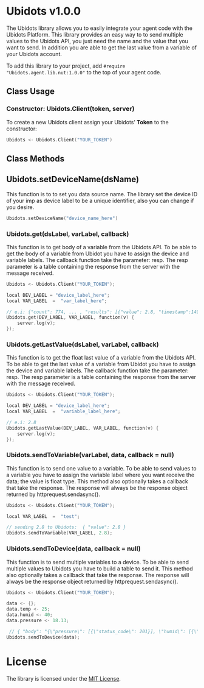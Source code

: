 # Ubidots v1.0.0

The Ubidots library allows you to easily integrate your agent code with the Ubidots Platform. This library provides an easy way to to send multiple values to the Ubidots API, you just need the name and the value that you want to send. In addition you are able to get the last value from a variable of your Ubidots account.

To add this library to your project, add ```#require "Ubidots.agent.lib.nut:1.0.0"```  to the top of your agent code.

##  Class Usage 

### Constructor: Ubidots.Client(token, server)

To create a new Ubidots client assign your Ubidots' **Token** to the constructor:

```c
Ubidots <- Ubidots.Client("YOUR_TOKEN")
```

##  Class Methods 

## Ubidots.setDeviceName(dsName)

This function is to to set you data source name. The library set the device ID of your imp as device label to be a unique identifier, also you can change if you desire.

```c
Ubidots.setDeviceName("device_name_here")
```

### Ubidots.get(dsLabel, varLabel, callback)

This function is to get body of a variable from the Ubidots API. To be able to get the body of a variable from Ubidot you have to assign the device and variable labels. The callback function take the parameter: resp. The resp parameter is a table containing the response from the server with the  message received. 

```c
Ubidots <- Ubidots.Client("YOUR_TOKEN");

local DEV_LABEL = "device_label_here";
local VAR_LABEL  =  "var_label_here";

// e.i: {"count": 774, ... , "results": [{"value": 2.8, "timestamp":1490736636651, "context": {}}, ... ]}
Ubidots.get(DEV_LABEL, VAR_LABEL, function(v) {
    server.log(v);
});
```

### Ubidots.getLastValue(dsLabel, varLabel, callback)

This function is to get the float last value of a variable from the Ubidots API. To be able to get the last value of a variable from Ubidot you have to assign the device and variable labels. The callback function take the parameter: resp. The resp parameter is a table containing the response from the server with the  message received. 


```c
Ubidots <- Ubidots.Client("YOUR_TOKEN");

local DEV_LABEL = "device_label_here";
local VAR_LABEL  =  "variable_label_here";

// e.i: 2.8
Ubidots.getLastValue(DEV_LABEL, VAR_LABEL, function(v) {
    server.log(v);
});
```

### Ubidots.sendToVariable(varLabel, data, callback = null)

This function is to send one value to a variable. To be able to send values to a variable you have to assign the variable label where you want receive the data; the value is float type. This method also optionally takes a callback that take the response. The response will always be the response object returned by httprequest.sendasync(). 


```c
Ubidots <- Ubidots.Client("YOUR_TOKEN");

local VAR_LABEL  =  "test";

// sending 2.8 to Ubidots:  { "value": 2.8 }
Ubidots.sendToVariable(VAR_LABEL, 2.8); 
```


### Ubidots.sendToDevice(data, callback = null)

This function is to send multiple variables to a device. To be able to send multiple values to Ubidots you have to build a table to send it. This method also optionally takes a callback that take the response. The response will always be the response object returned by httprequest.sendasync(). 

```c
Ubidots <- Ubidots.Client("YOUR_TOKEN");

data <- {};
data.temp <- 25;
data.humid <- 40;
data.pressure <- 18.13;

 // { "body": "{\"pressure\": [{\"status_code\": 201}], \"humid\": [{\"status_code\": 201}], \"temp\": [{\"status_code\": 201}]}", "statuscode": 200, ... , "allow": "POST, OPTIONS", "vary": "Accept, Cookie" ...
Ubidots.sendToDevice(data);
```

# License

The library is licensed under the [MIT License](LICENSE).


